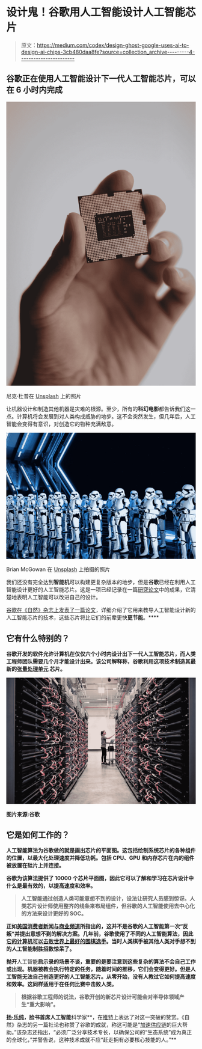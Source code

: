 # 设计鬼！谷歌用人工智能设计人工智能芯片

> 原文：<https://medium.com/codex/design-ghost-google-uses-ai-to-design-ai-chips-3cb480daa8fe?source=collection_archive---------4----------------------->

## 谷歌正在使用人工智能设计下一代人工智能芯片，可以在 6 小时内完成

![](img/408a85641410224ea6dd869305e8473c.png)

尼克·杜普在 [Unsplash](https://unsplash.com?utm_source=medium&utm_medium=referral) 上的照片

让机器设计和制造其他机器是灾难的根源。至少，所有的**科幻电影**都告诉我们这一点。计算机将会发展到对人类构成威胁的地步。这不会突然发生，但几年后，人工智能会变得有意识，对创造它的物种充满敌意。

![](img/2ab3e35c429f80516a90de2f1248cfd6.png)

Brian McGowan 在 [Unsplash](https://unsplash.com?utm_source=medium&utm_medium=referral) 上拍摄的照片

我们还没有完全达到**智能机**可以构建更复杂版本的地步，但是**谷歌**已经在利用人工智能设计更好的人工智能芯片。这是一项已经记录在一篇[研究论文](https://www.nature.com/articles/s41586-021-03544-w)中的成果，它清楚地表明人工智能可以改进自己的设计。

[谷歌在《自然》杂志上发表了一篇论文](https://www.nature.com/articles/s41586-021-03544-w)，详细介绍了它用来教导人工智能设计新的人工智能芯片的技术，这些芯片将比它们的前辈更快**更节能**。****

## **它有什么特别的？**

**谷歌开发的软件允许计算机在仅仅六个小时内设计出下一代人工智能芯片，而人类工程师团队需要几个月才能设计出来。该公司解释称，谷歌利用这项技术制造其最新的[**张量处理单元**](https://cloud.google.com/tpu) 芯片。**

**![](img/c3d84ceb2fa322645921de9e7638d57c.png)**

**图片来源:谷歌**

## **它是如何工作的？**

**人工智能算法为谷歌做的就是画出芯片的平面图。这包括绘制系统芯片的各种组件的位置，以最大化处理速度并降低功耗。包括 CPU、GPU 和内存芯片在内的组件被放置在硅片上并连接。**

**谷歌为该算法提供了 10000 个芯片平面图，因此它可以了解和学习在芯片设计中什么是最有效的，以提高速度和效率。**

> **人工智能通过创造人类可能意想不到的设计，设法让研究人员感到惊讶。人类芯片设计师使用整齐的线条来布局组件，但谷歌的人工智能使用去中心化的方法来设计更好的 SOC。**

**正如[美国消费者新闻与商业频道](https://www.cnbc.com/2021/06/10/google-is-using-ai-to-design-chip-floorplans-faster-than-humans.html)所指出的，这并不是谷歌的人工智能第一次“反叛”并提出意想不到的解决方案。几年前，谷歌使用了不同的人工智能算法，因此[它的计算机可以击败世界上最好的围棋选手](https://www.scientificamerican.com/article/how-the-computer-beat-the-go-player/)。当时人类棋手被其他人类对手想不到的人工智能制胜招数惊呆了。**

**抛开**人工智能**启示录的场景不谈，重要的是要注意到这些复杂的算法不会自己工作或出现。机器被教会执行特定的任务，随着时间的推移，它们会变得更好。但是人工智能无法自己创造更好的人工智能芯片。从零开始，没有人教过它如何提高速度和效率。这同样适用于在任何比赛中击败人类。**

> **根据谷歌工程师的说法，谷歌开创的新芯片设计可能会对半导体领域产生“重大影响”。**

**[扬·乐纯](http://yann.lecun.com/)，脸书首席人工智能**科学家**，在[推特](https://twitter.com/ylecun/status/1402974897194868736?s=20)上表达了对这一突破的赞赏。《自然》杂志的另一篇社论也称赞了谷歌的成就，称这可能是“[加速供应链](https://www.nature.com/articles/d41586-021-01507-9)的巨大帮助。”该杂志还指出，“必须广泛分享技术专长，以确保公司的“生态系统”成为真正的全球化，”并警告说，这种技术成就不应“赶走拥有必要核心技能的人。”**